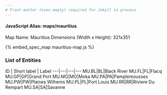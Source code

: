 ```yaml
---
# Front matter (even empty) required for Jekyll to process
---
```


#### JavaScript Alias: maps/mauritius

Map Name: Mauritius
Dimensions (Width x Height): 321x351



{% embed_spec_map mauritius-map.js %}

### List of Entities

ID | Short label | Label
---|---|---|---
MU.BL|BL|Black River
MU.FL|FL|Flacq
MU.GP|GP|Grand Port
MU.MO|MO|Moka
MU.PA|PA|Pamplemousses
MU.PW|PW|Plaines Wilhems
MU.PL|PL|Port Louis
MU.RR|RR|Riviere Du Rempart
MU.SA|SA|Savanne

